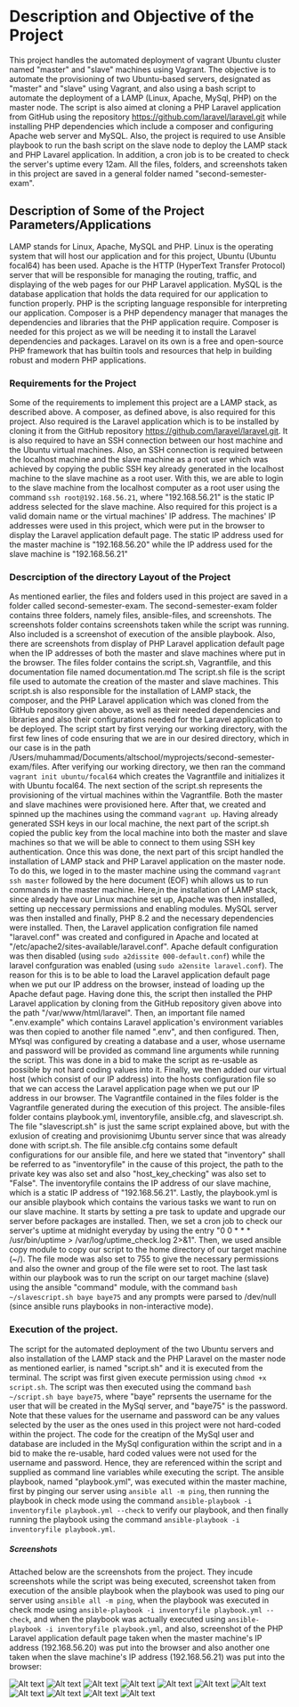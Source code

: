 # Description and Objective of the Project
This project handles the automated deployment of vagrant Ubuntu cluster named "master" and "slave" machines using Vagrant. The objective is to automate the provisioning of two Ubuntu-based servers, designated as "master" and "slave" using Vagrant, and also using a bash script to automate the deployment of a LAMP (Linux, Apache, MySql, PHP) on the master node. The script is also aimed at cloning a PHP Laravel application from GitHub using the repository https://github.com/laravel/laravel.git while installing PHP dependencies which include a composer and configuring Apache web server and MySQL. Also, the project is required to use Ansible playbook to run the bash script on the slave node to deploy the LAMP stack and PHP Lavarel application. In addition, a cron job is to be created to check the server's uptime every 12am. All the files, folders, and screenshots taken in this project are saved in a general folder named "second-semester-exam".

## Description of Some of the Project Parameters/Applications
LAMP stands for Linux, Apache, MySQL and PHP. Linux is the operating system that will host our application and for this project, Ubuntu (Ubuntu focal64) has been used. Apache is the HTTP (HyperText Transfer Protocol) server that will be responsible for managing the routing, traffic, and displaying of the web pages for our PHP Laravel application. MySQL is the database application that holds the data required for our application to function properly. PHP is the scripting language responsible for interpreting our application.
Composer is a PHP dependency manager that manages the dependencies and libraries that the PHP application require. Composer is needed for this project as we will be needing it to install the Laravel dependencies and packages.
Laravel on its own is a free and open-source PHP framework that has builtin tools and resources that help in building robust and modern PHP applications.


 ### Requirements for the Project
 Some of the requirements to implement this project are a LAMP stack, as described above. A composer, as defined above, is also required for this project. Also required is the Laravel application which is to be installed by cloning it from the GitHub repository https://github.com/laravel/laravel.git. It is also required to have an SSH connection between our host machine and the Ubuntu virtual machines. Also, an SSH connection is required between the localhost machine and the slave machine as a root user which was achieved by copying the public SSH key already generated in the localhost machine to the slave machine as a root user. With this, we are able to login to the slave machine from the localhost computer as a root user using the command `ssh root@192.168.56.21`, where "192.168.56.21" is the static IP address selected for the slave machine. Also required for this project is a valid domain name or the virtual machines' IP address. The machines' IP addresses were used in this project, which were put in the browser to display the Laravel application default page. The static IP address used for the master machine is "192.168.56.20" while the IP address used for the slave machine is "192.168.56.21"

 ### Descrciption of the directory Layout of the Project
 As mentioned earlier, the files and folders used in this project are saved in a folder called second-semester-exam. The second-semester-exam folder contains three folders, namely files, ansible-files, and screenshots. The screenshots folder contains screenshots taken while the script was running. Also included is a screenshot of execution of the ansible playbook. Also, there are screenshots from display of PHP Laravel application default page when the IP addresses of both the master and slave machines where put in the browser. 
 The files folder contains the script.sh, Vagrantfile, and this documentation file named documentation.md
 The script.sh file is the script file used to automate the creation of the master and slave machines. This script.sh is also responsible for the installation of LAMP stack, the composer, and the PHP Laravel application which was cloned from the GitHub repository given above, as well as their needed dependencies and libraries and also their configurations needed for the Laravel application to be deployed. The script start by first verying our working directory, with the first few lines of code ensuring that we are in our desired directory, which in our case is in the  path /Users/muhammad/Documents/altschool/myprojects/second-semester-exam/files. After verifying our working directory, we then ran the command `vagrant init ubuntu/focal64` which creates the Vagrantfile and initializes it with Ubuntu focal64. The next section of the script.sh  represents the provisioning of the virtual machines within the Vagrantfile. Both the master and slave machines were provisioned here. After that, we created and spinned up the machines using the command `vagrant up`. Having already generated SSH keys in our local machine, the next part of the script.sh copied the public key from the local machine into both the master and slave machines so that we will be able to connect to them using SSH key authentication. Once this was done, the next part of this srcipt handled the installation of LAMP stack and PHP Laravel application on the master node. To do this, we loged in to the master machine using the command `vagrant ssh master` followed by the here document (EOF) whih allows us to run commands in the master machine. Here,in the installation of LAMP stack, since already have our Linux machine set up, Apache was then installed, setting up neccessary permissions and enabling modules. MySQL server was then installed and finally, PHP 8.2 and the necessary dependencies were installed. Then, the Laravel application configration file named "laravel.conf" was created and configured in Apache and located at "/etc/apache2/sites-available/laravel.conf". Apache default configuration was then disabled (using `sudo a2dissite 000-default.conf`) while the laravel confguration was enabled (using `sudo a2ensite laravel.conf`). The reason for this is to be able to load the Laravel application default page when we put our IP address on the browser, instead of loading up the Apache defaut page. Having done this, the script then installed the PHP Laravel application by cloning from the GitHub repository given above into the path "/var/www/html/laravel". Then, an important file named ".env.example" which contains Laravel application's environment variables was then copied to another file named ".env", and then configured. Then, MYsql was configured by creating a database and a user, whose username and password will be provided as command line arguments while running the script. This was done in a bid to make the script as re-usable as possible by not hard coding values into it. Finally, we then added our virtual host (which consist of our IP address) into the hosts configuration file so that we can access the Laravel application page when we put our IP address in our browser.
 The Vagrantfile contained in the files folder is the Vagrantfile generated during the execution of this project. 
 The ansible-files folder contains playbook.yml, inventoryfile, ansible.cfg, and slavescript.sh. The file "slavescript.sh" is just the same script explained above, but with the exlusion of creating and provisionimg Ubuntu server since that was already done with script.sh. The file ansible.cfg contains some default configurations for our ansible file, and here we stated that "inventory" shall be referred to as "inventoryfile" in the cause of this project, the path to the private key was also set and also "host_key_checking" was also set to "False". The inventoryfile contains the IP address of our slave machine, which is a static IP address of "192.168.56.21". Lastly, the playbook.yml is our ansible playbook which contains the various tasks we want to run on our slave machine. It starts by setting a pre task to update and upgrade our server before packages are installed. Then, we set a cron job to check our server's uptime at midnight everyday by using the entry "0 0 * * * /usr/bin/uptime > /var/log/uptime_check.log 2>&1". Then, we used ansible copy module to copy our script to the home directory of our target machine (~/). The file mode was also set to 755 to give the necessary permissions and also the owner and group of the file were set to root. The last task within our playbook was to run the script on our target machine (slave) using the ansible "command" module, with the command `bash ~/slavescript.sh baye baye75` and any prompts were parsed to /dev/null (since ansible runs playbooks in non-interactive mode).
 
### Execution of the project.
The script for the automated deployment of the two Ubuntu servers and also installation of the LAMP stack and the PHP Laravel on the master node as mentioned earlier, is named "script.sh" and it is executed from the terminal. The script was first given execute permission using `chmod +x script.sh`. The script was then executed using the command `bash ~/script.sh baye baye75`, where "baye" reprsents the username for the user that will be created in the MySql server, and "baye75" is the password. Note that these values for the username and password can be any values selected by the user as the ones used in this project were not hard-coded within the project. The code for the creatipn of the MySql user and database are included in the MySql configuration within the script and in a bid to make the re-usable, hard coded values were not used for the username and password. Hence, they are referenced within the script and supplied as command line variables while executing the script.
The ansible playbook, named "playbook.yml", was executed within the master machine, first by pinging our server using `ansible all -m ping`, then running the playbook in check mode using the command `ansible-playbook -i inventoryfile playbook.yml --check` to verify our playbook, and then finally running the playbook using the command `ansible-playbook -i inventoryfile playbook.yml`.

##### Screenshots
Attached below are the screenshots from the project. They incude screenshots while the script was being executed, screenshot taken from execution of the ansible playbook when the playbook was used to ping our server using `ansible all -m ping`, when the playbook was executed in check mode using `ansible-playbook -i inventoryfile playbook.yml --check`, and when the playbook was actually executed using `ansible-playbook -i inventoryfile playbook.yml`, and also, screenshot of the PHP Laravel application default page taken when the master machine's IP address (192.168.56.20) was put into the browser and also another one taken when the slave machine's IP address (192.168.56.21) was put into the browser:

![Alt text](../screenshots/Execution1.png)
![Alt text](../screenshots/Execution2.png)
![Alt text](../screenshots/Execution3.png)
![Alt text](../screenshots/Execution4.png)
![Alt text](../screenshots/Execution5.png)
![Alt text](../screenshots/Execution6.png)
![Alt text](../screenshots/Execution7.png)
![Alt text](../screenshots/LaravelPageWithMasterIPaddress.png)
![Alt text](../screenshots/LaravelPageWithSlaveIPaddress.png)
![Alt text](../screenshots/playbookping.png)
![Alt text](../screenshots/playbookcheckandrun.png)